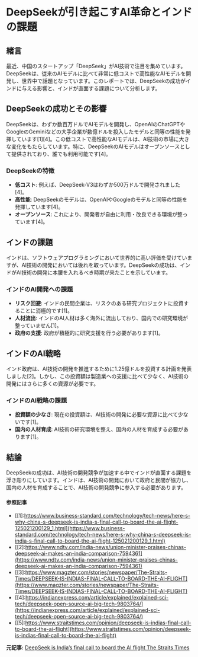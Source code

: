 # DeepSeekが引き起こすAI革命とインドの課題

## 緒言

最近、中国のスタートアップ「DeepSeek」がAI技術で注目を集めています。DeepSeekは、従来のAIモデルに比べて非常に低コストで高性能なAIモデルを開発し、世界中で話題となっています。このレポートでは、DeepSeekの成功がインドに与える影響と、インドが直面する課題について分析します。

## DeepSeekの成功とその影響

DeepSeekは、わずか数百万ドルでAIモデルを開発し、OpenAIのChatGPTやGoogleのGeminiなどの大手企業が数億ドルを投入したモデルと同等の性能を発揮しています[1][4]。この低コストで高性能なAIモデルは、AI技術の市場に大きな変化をもたらしています。特に、DeepSeekのAIモデルはオープンソースとして提供されており、誰でも利用可能です[4]。

### DeepSeekの特徴

- **低コスト**: 例えば、DeepSeek-V3はわずか500万ドルで開発されました[4]。
- **高性能**: DeepSeekのモデルは、OpenAIやGoogleのモデルと同等の性能を発揮しています[4]。
- **オープンソース**: これにより、開発者が自由に利用・改良できる環境が整っています[4]。

## インドの課題

インドは、ソフトウェアプログラミングにおいて世界的に高い評価を受けていますが、AI技術の開発においては後れを取っています。DeepSeekの成功は、インドがAI技術の開発に本腰を入れるべき時期が来たことを示しています。

### インドのAI開発への課題

- **リスク回避**: インドの民間企業は、リスクのある研究プロジェクトに投資することに消極的です[1]。
- **人材流出**: インドのAI人材は多く海外に流出しており、国内での研究環境が整っていません[1]。
- **政府の支援**: 政府が積極的に研究支援を行う必要があります[1]。

## インドのAI戦略

インド政府は、AI技術の開発を推進するために1.25億ドルを投資する計画を発表しました[2]。しかし、この投資額は製造業への支援に比べて少なく、AI技術の開発にはさらに多くの資源が必要です。

### インドのAI戦略の課題

- **投資額の少なさ**: 現在の投資額は、AI技術の開発に必要な資源に比べて少ないです[1]。
- **国内の人材育成**: AI技術の研究環境を整え、国内の人材を育成する必要があります[1]。

## 結論

DeepSeekの成功は、AI技術の開発競争が加速する中でインドが直面する課題を浮き彫りにしています。インドは、AI技術の開発において政府と民間が協力し、国内の人材を育成することで、AI技術の開発競争に参入する必要があります。

#### 参照記事
- [[1]:https://www.business-standard.com/technology/tech-news/here-s-why-china-s-deepseek-is-india-s-final-call-to-board-the-ai-flight-125021200129_1.html](https://www.business-standard.com/technology/tech-news/here-s-why-china-s-deepseek-is-india-s-final-call-to-board-the-ai-flight-125021200129_1.html)
- [[2]:https://www.ndtv.com/india-news/union-minister-praises-chinas-deepseek-ai-makes-an-india-comparison-7594361](https://www.ndtv.com/india-news/union-minister-praises-chinas-deepseek-ai-makes-an-india-comparison-7594361)
- [[3]:https://www.magzter.com/stories/newspaper/The-Straits-Times/DEEPSEEK-IS-INDIAS-FINAL-CALL-TO-BOARD-THE-AI-FLIGHT](https://www.magzter.com/stories/newspaper/The-Straits-Times/DEEPSEEK-IS-INDIAS-FINAL-CALL-TO-BOARD-THE-AI-FLIGHT)
- [[4]:https://indianexpress.com/article/explained/explained-sci-tech/deepseek-open-source-ai-big-tech-9803764/](https://indianexpress.com/article/explained/explained-sci-tech/deepseek-open-source-ai-big-tech-9803764/)
- [[5]:https://www.straitstimes.com/opinion/deepseek-is-indias-final-call-to-board-the-ai-flight](https://www.straitstimes.com/opinion/deepseek-is-indias-final-call-to-board-the-ai-flight)


**元記事:** [DeepSeek is India’s final call to board the AI flight The Straits Times](https://www.straitstimes.com/opinion/deepseek-is-indias-final-call-to-board-the-ai-flight)